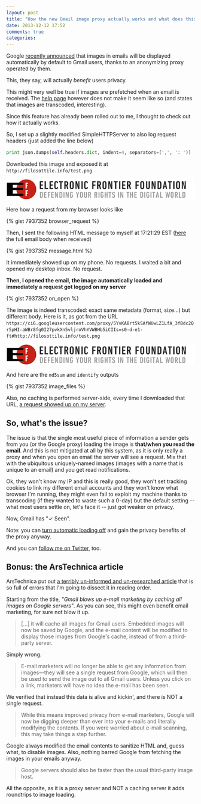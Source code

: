 ```yaml
---
layout: post
title: "How the new Gmail image proxy actually works and what does this mean for you"
date: 2013-12-12 17:52
comments: true
categories: 
---
```


Google [recently announced](http://gmailblog.blogspot.com/2013/12/images-now-showing.html) that images in emails will be displayed automatically by default to Gmail users, thanks to an anonymizing proxy operated by them.

This, they say, will actually *benefit* users privacy.

This might very well be true if images are prefetched when an email is received. The [help page](https://support.google.com/mail/answer/145919?p=display_images&rd=1) however does not make it seem like so (and states that images are transcoded, interesting).

Since this feature has already been rolled out to me, I thought to check out how it actually works.

<!-- more -->

So, I set up a slightly modified SimpleHTTPServer to also log request headers (just added the line below)

```python
print json.dumps(self.headers.dict, indent=4, separators=(',', ': '))
```

Downloaded this image and exposed it at `http://filosottile.info/test.png`

![the test image](/images/test.png)

Here how a request from my browser looks like

{% gist 7937352 browser_request %}

Then, I sent the following HTML message to myself at 17:21:29 EST ([here](https://gist.github.com/FiloSottile/7937352#file-full_body) the full email body when received)

{% gist 7937352 message.html %}

It immediately showed up on my phone. No requests. I waited a bit and opened my desktop inbox. No request.

**Then, I opened the email, the image automatically loaded and immediately a request got logged on my server**

{% gist 7937352 on_open %}

The image is indeed transcoded: exact same metadata (format, size...) but different body. Here is it, as got from the URL `https://ci6.googleusercontent.com/proxy/5YvKA8rt5kSAfWUwLZ1LfA_3fBdc2Qr5pHI-aWBr8fg0I27pvkXn5vljroVhYVWBHb5iCIIs=s0-d-e1-ft#http://filosottile.info/test.png`

![the test image](/images/unnamed.png)

And here are the `md5sum` and `identify` outputs

{% gist 7937352 image_files %}

Also, no caching is performed server-side, every time I downloaded that URL, [a request showed up on my server](https://gist.github.com/FiloSottile/7937352#file-other_hits).

## So, what's the issue?

The issue is that the single most useful piece of information a sender gets from you (or the Google proxy) loading the image is **that/when you read the email**. And this is not mitigated at all by this system, as it is only really a proxy and when you open an email the server will see a request. Mix that with the ubiquitous uniquely-named images (images with a name that is unique to an email) and you get read notifications.

Ok, they won't know my IP and this is really good, they won't set tracking cookies to link my different email accounts and they won't know what browser I'm running, they might even fail to exploit my machine thanks to transcoding (if they wanted to waste such a 0-day) but the default setting -- what most users settle on, let's face it -- just got weaker on privacy.

Now, Gmail has "✓ Seen".

Note: you can [turn automatic loading off](https://support.google.com/mail/answer/145919?p=display_images&rd=1) and gain the privacy benefits of the proxy anyway.

And you can [follow me on Twitter](https://twitter.com/FiloSottile), too.

## Bonus: the ArsTechnica article

ArsTechnica put out [a terribly un-informed and un-researched article](http://arstechnica.com/information-technology/2013/12/gmail-blows-up-e-mail-marketing-by-caching-all-images-on-google-servers/) that is so full of errors that I'm going to dissect it in reading order.

Starting from the title, *"Gmail blows up e-mail marketing by caching all images on Google servers"*. As you can see, this might even benefit email marketing, for sure not blow it up.

> [...] it will cache all images for Gmail users. Embedded images will now be saved by Google, and the e-mail content will be modified to display those images from Google's cache, instead of from a third-party server.

Simply wrong.

> E-mail marketers will no longer be able to get any information from images—they will see a single request from Google, which will then be used to send the image out to all Gmail users. Unless you click on a link, marketers will have no idea the e-mail has been seen.

We verified that instead this data is alive and kickin', and there is NOT a single request.

> While this means improved privacy from e-mail marketers, Google will now be digging deeper than ever into your e-mails and literally modifying the contents. If you were worried about e-mail scanning, this may take things a step further.

Google always modified the email contents to sanitize HTML and, guess what, to disable images. Also, nothing barred Google from fetching the images in your emails anyway.

> Google servers should also be faster than the usual third-party image host.

All the opposite, as it is a proxy server and NOT a caching server it adds roundtrips to image loading.

